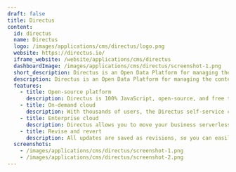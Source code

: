 ```yaml
---
draft: false
title: Directus
content:
  id: directus
  name: Directus
  logo: /images/applications/cms/directus/logo.png
  website: https://directus.io/
  iframe_website: /website/applications/cms/directus
  dashboardImage: /images/applications/cms/directus/screenshot-1.png
  short_description: Directus is an Open Data Platform for managing the content of any SQL database.
  description: Directus is an Open Data Platform for managing the content of any SQL database. It provides a powerful API layer for developers and an intuitive App for non-technical users.
  features:
    - title: Open-source platform
      description: Directus is 100% JavaScript, open-source, and free to use for many, with 26M+ on-prem installs, 10K+ community members, and 300+ contributors.
    - title: On-demand cloud
      description: With thousands of users, the Directus self-service cloud platform provides a dashboard for quickly spinning up fully managed Directus projects.
    - title: Enterprise cloud
      description: Directus allows you to move your business serverless with a modern API pipeline and a code-free data exploration app, all powered by a tailored, enterprise-scale platform.
    - title: Revise and revert
      description: All updates are saved as revisions, so you can easily revert items to any previous point.
  screenshots:
    - /images/applications/cms/directus/screenshot-1.png
    - /images/applications/cms/directus/screenshot-2.png
---
```

